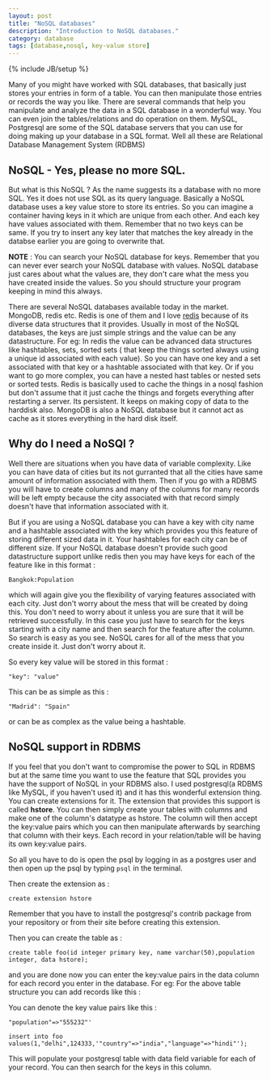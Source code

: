 ```yaml
---
layout: post
title: "NoSQL databases"
description: "Introduction to NoSQL databases."
category: database
tags: [database,nosql, key-value store]
---
```

{% include JB/setup %}

Many of you might have worked with SQL databases, that basically just stores your entries in form of a table. You can then manipulate those entries or records the way you like. There are several commands that help you manipulate and analyze the data in a SQL database in a wonderful way. You can even join the tables/relations and do operation on them. MySQL, Postgresql are some of the SQL database servers that you can use for doing making up your database in a SQL format. Well all these are Relational Database Management System (RDBMS)

## NoSQL - Yes, please no more SQL.

But what is this NoSQL ? As the name suggests its a database with no more SQL. Yes it does not use SQL as its query language. Basically a NoSQL database uses a key value store to store its entries. So you can imagine a container having keys in it which are unique from each other. And each key have values associated with them. Remember that no two keys can be same. If you try to insert any key later that matches the key already in the databse earlier you are going to overwrite that. 

**NOTE** : You can search your NoSQL database for keys. Remember that you can never ever search your NoSQL database with values. NoSQL database just cares about what the values are, they don't care what the mess you have created inside the values. So you should structure your program keeping in mind this always.

There are several NoSQL databases available today in the market. MongoDB, redis etc. Redis is one of them and I love [redis](http://www.redis.io) because of its diverse data structures that it provides. Usually in most of the NoSQL databases, the keys are just simple strings and the value can be any datastructure. For eg: In redis the value can be advanced data structures like hashtables, sets, sorted sets ( that keep the things sorted always using a unique id associated with each value). So you can have one key and a set associated with that key or a hashtable associated with that key. Or if you want to go more complex, you can have a nested hast tables or nested sets or sorted tests. Redis is basically used to cache the things in a nosql fashion but don't assume that it just cache the things and forgets everything after restarting a server. Its persistent. It keeps on making copy of data to the harddisk also. MongoDB is also a NoSQL database but it cannot act as cache as it stores everything in the hard disk itself. 


## Why do I need a NoSQl ?

Well there are situations when you have data of variable complexity. Like you can have data of cities but its not gurranted that all the cities have same amount of information associated with them. Then if you go with a RDBMS you will have to create columns and many of the columns for many records will be left empty because the city associated with that record simply doesn't have that information associated with it. 

But if you are using a NoSQL database you can have a key with city name and a hashtable associated with the key which provides you this feature of storing different sized data in it. Your hashtables for each city can be of different size. If your NoSQL database doesn't provide such good datastructure support unlike redis then you may have keys for each of the feature like in this format : 

`Bangkok:Population` 

which will again give you the flexibility of varying features associated with each city. Just don't worry about the mess that will be created by doing this. You don't need to worry about it unless you are sure that it will be retrieved successfully. In this case you just have to search for the keys starting with a city name and then search for the feature after the column. So search is easy as you see. NoSQL cares for all of the mess that you create inside it. Just don't worry about it.

So every key value will be stored in this format :

`"key": "value"`

This can be as simple as this :

`"Madrid": "Spain"`

or can be as complex as the value being a hashtable.

## NoSQL support in RDBMS

If you feel that you don't want to compromise the power to SQL in RDBMS but at the same time you want to use the feature that SQL provides you have the support of NoSQL in your RDBMS also. I used postgresql(a RDBMS like MySQL, if you haven't used it) and it has this wonderful extension thing. You can create extensions for it. The extension that provides this support is called **hstore**. You can then simply create your tables with columns and make one of the column's datatype as hstore. The column will then accept the key:value pairs which you can then manipulate afterwards by searching that column with their keys. Each record in your relation/table will be having its own key:value pairs. 

So all you have to do is open the psql by logging in as a postgres user and then open up the psql by typing `psql` in the terminal.

Then create the extension as :

`create extension hstore`

Remember that you have to install the postgresql's contrib package from your repository or from their site before creating this extension.

Then you can create the table as :

`create table foo(id integer primary key, name varchar(50),population integer, data hstore);`

and you are done now you can enter the key:value pairs in the data column for each record you enter in the database. For eg: For the above table structure you can add records like this :

You can denote the key value pairs like this :

`"population"=>"555232"'`

`insert into foo values(1,"delhi",124333,'"country"=>"india","language"=>"hindi"');`

This will populate your postgresql table with data field variable for each of your record. You can then search for the keys in this column.
